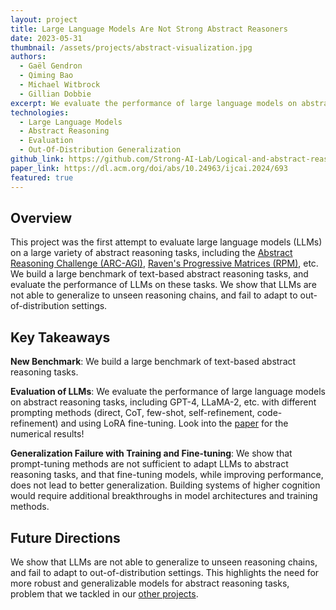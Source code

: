 ```yaml
---
layout: project
title: Large Language Models Are Not Strong Abstract Reasoners
date: 2023-05-31
thumbnail: /assets/projects/abstract-visualization.jpg
authors:
  - Gaël Gendron
  - Qiming Bao
  - Michael Witbrock
  - Gillian Dobbie
excerpt: We evaluate the performance of large language models on abstract reasoning tasks and show that they fail to adapt to unseen reasoning chains, highlighting a lack of generalization and robustness.
technologies:
  - Large Language Models
  - Abstract Reasoning
  - Evaluation
  - Out-Of-Distribution Generalization
github_link: https://github.com/Strong-AI-Lab/Logical-and-abstract-reasoning
paper_link: https://dl.acm.org/doi/abs/10.24963/ijcai.2024/693
featured: true
---
```


## Overview
This project was the first attempt to evaluate large language models (LLMs) on a large variety of abstract reasoning tasks, including the [Abstract Reasoning Challenge (ARC-AGI)](https://arxiv.org/abs/1911.01547), [Raven's Progressive Matrices (RPM)](https://openaccess.thecvf.com/content_CVPR_2019/html/Zhang_RAVEN_A_Dataset_for_Relational_and_Analogical_Visual_REasoNing_CVPR_2019_paper.html), etc. We build a large benchmark of text-based abstract reasoning tasks, and evaluate the performance of LLMs on these tasks. We show that LLMs are not able to generalize to unseen reasoning chains, and fail to adapt to out-of-distribution settings.

## Key Takeaways

**New Benchmark**: We build a large benchmark of text-based abstract reasoning tasks.

**Evaluation of LLMs**: We evaluate the performance of large language models on abstract reasoning tasks, including GPT-4, LLaMA-2, etc. with different prompting methods (direct, CoT, few-shot, self-refinement, code-refinement) and using LoRA fine-tuning. Look into the [paper](https://dl.acm.org/doi/abs/10.24963/ijcai.2024/693) for the numerical results!

**Generalization Failure with Training and Fine-tuning**: We show that prompt-tuning methods are not sufficient to adapt LLMs to abstract reasoning tasks, and that fine-tuning models, while improving performance, does not lead to better generalization. Building systems of higher cognition would require additional breakthroughs in model architectures and training methods. 

## Future Directions 

We show that LLMs are not able to generalize to unseen reasoning chains, and fail to adapt to out-of-distribution settings. This highlights the need for more robust and generalizable models for abstract reasoning tasks, problem that we tackled in our [other projects](/projects.html).